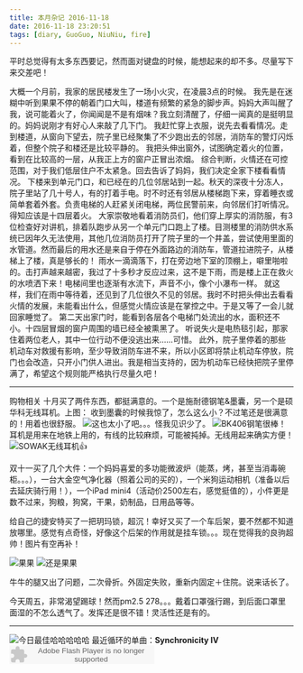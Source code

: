 ```yaml
---
title: 本月杂记 2016-11-18
date: 2016-11-18 23:20:51
tags: [diary, GuoGuo, NiuNiu, fire]
---
```

平时总觉得有太多东西要记，然而面对键盘的时候，能想起来的却不多。尽量写下来交差吧！

大概一个月前，我家的居民楼发生了一场小火灾，在凌晨3点的时候。
我先是在迷糊中听到果果不停的朝着门口大叫，楼道有频繁的紧急的脚步声。妈妈大声叫醒了我，说可能着火了，你闻闻是不是有烟味？我立刻清醒了，仔细一闻真的是挺明显的。妈妈说刚才有好心人来敲了几下门。
我赶忙穿上衣服，说先去看看情况。走到楼道，从窗向下望去，院子里已经聚集了不少跑出去的邻居，消防车的警灯闪烁着，但整个院子和楼还是比较平静的。
我把头伸出窗外，试图确定着火的位置，看到在比较高的一层，从我正上方的窗户正冒出浓烟。
综合判断，火情还在可控范围，对于我们低层住户不太紧急。回去告诉了妈妈，我们决定全家下楼看看情况。
下楼来到单元门口，和已经在的几位邻居站到一起。秋天的深夜十分冻人，院子里站了几十号人，有的打着手电。时不时还有邻居从楼梯跑下来，穿着睡衣或简单套着外套。负责电梯的人赶紧关闭电梯，两位民警前来，向邻居们打听情况。得知应该是十四层着火。
大家崇敬地看着消防员们，他们穿上厚实的消防服，有3位检查好对讲机，排着队跑步从另一个单元门口跑上了楼。目测楼里的消防供水系统已因年久无法使用，其他几位消防员打开了院子里的一个井盖，尝试使用里面的水管道。然而最后的用水还是来自于停在外面路边的消防车，管道拉进院子，从楼梯上了楼，真是够长的！
雨水一滴滴落下，打在旁边地下室的顶棚上，噼里啪啦的。击打声越来越密，我过了十多秒才反应过来，这不是下雨，而是楼上正在救火的水喷洒下来！电梯间里也逐渐有水流下，声音不小，像个小瀑布一样。
就这样，我们在雨中等待着，还见到了几位很久不见的邻居。我时不时把头伸出去看看火情的发展，未能看出什么，但感觉火情应该是在掌控之中。于是又等了一会儿就回家睡觉了。
第二天出家门时，能看到各层各个电梯门处流出的水，面积还不小。十四层冒烟的窗户周围的墙已经全被熏黑了。
听说失火是电热毯引起，那家住着两位老人，其中一位行动不便没逃出来……可惜。
此外，院子里停着的那些机动车对救援有影响，至少导致消防车进不来，所以小区即将禁止机动车停放，院门也会改造，只开小门供人进出。我是相当支持的，因为机动车已经快把院子里停满了，希望这个规则能严格执行尽量久吧！

---

购物相关
十月买了两件东西，都挺满意的。一个是施耐德钢笔&墨囊，另一个是硕华科无线耳机。上图：
收到墨囊的时候我惊了，怎么这么小？不过笔还是很满意的！用着也很舒服。
![这也太小了吧。。。怪我见识少了。](https://raw.githubusercontent.com/veslam/blog/master/res/20161118_01_Diary.jpg)
![BK406钢笔很棒！](https://raw.githubusercontent.com/veslam/blog/master/res/20161118_02_Diary.jpg)
耳机是用来在地铁上用的，有线的比较麻烦，可能被扽掉。无线用起来确实方便！
![SOWAK无线耳机👍](https://raw.githubusercontent.com/veslam/blog/master/res/20161118_03_Diary.jpg)

双十一买了几个大件：一个妈妈喜爱的多功能微波炉（能蒸，烤，甚至当消毒碗柜。。。），一台大金空气净化器（照着公司的买的），一个米狗运动相机（准备以后去延庆骑行用！），一个iPad mini4（活动价2500左右，感觉挺值的），小件更是数不过来，狗粮，狗窝，干果，奶制品，日用品等等。

给自己的捷安特买了一把玥玛锁，超沉！幸好又买了一个车后架，要不然都不知道放哪里。感觉有点奇怪，好像这个后架的作用就是挂车锁。。。现在觉得我的良驹超帅！图片有空再补！

![果果](https://raw.githubusercontent.com/veslam/blog/master/res/20161118_04_Diary.jpg)
![还是果果](https://raw.githubusercontent.com/veslam/blog/master/res/20161118_05_Diary.jpg)

牛牛的腿又出了问题，二次骨折。外固定失败，重新内固定＋住院。说来话长了。

今天周五，非常渴望踢球！然而pm2.5 278。。。戴着口罩强行踢，到后面口罩里面湿的不怎么透气了。发挥还是很不错！灵活性还是有的。

---

![今日最佳哈哈哈哈哈](https://raw.githubusercontent.com/veslam/blog/master/res/20161118_06_Diary.png)
最近循环的单曲：__Synchronicity IV__
<embed src="http://www.xiami.com/widget/1267165_2344737/singlePlayer.swf" type="application/x-shockwave-flash" width="257" height="33" wmode="transparent"></embed>
